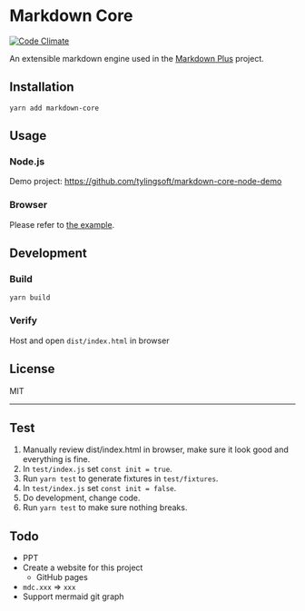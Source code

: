 # Markdown Core

[![Code Climate](https://codeclimate.com/github/tylingsoft/markdown-core.png)](https://codeclimate.com/github/tylingsoft/markdown-core)

An extensible markdown engine used in the [Markdown Plus](https://github.com/tylingsoft/markdown-plus) project.


## Installation

```
yarn add markdown-core
```


## Usage

### Node.js

Demo project: https://github.com/tylingsoft/markdown-core-node-demo

### Browser

Please refer to [the example](./dist).


## Development

### Build

```
yarn build
```

### Verify

Host and open `dist/index.html` in browser


## License

MIT


---


## Test

1. Manually review dist/index.html in browser, make sure it look good and everything is fine.
2. In `test/index.js` set `const init = true`.
3. Run `yarn test` to generate fixtures in `test/fixtures`.
4. In `test/index.js` set `const init = false`.
5. Do development, change code.
6. Run `yarn test` to make sure nothing breaks.


## Todo

- PPT
- Create a website for this project
    - GitHub pages
- `mdc.xxx` => `xxx`
- Support mermaid git graph
